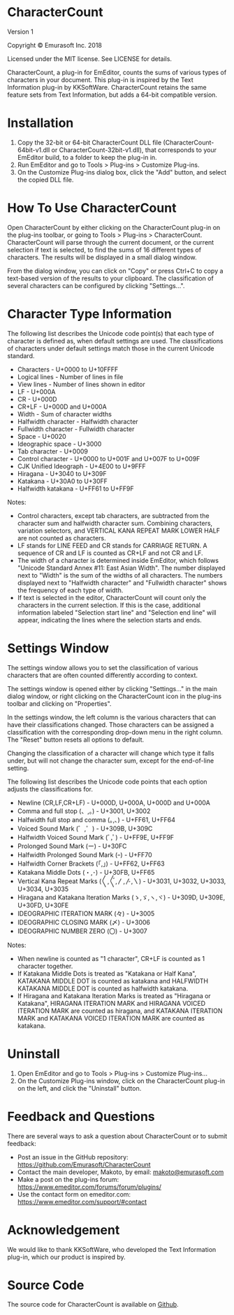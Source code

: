 # CharacterCount
Version 1

Copyright © Emurasoft Inc. 2018

Licensed under the MIT license. See LICENSE for details.

CharacterCount, a plug-in for EmEditor, counts the sums of various types of characters in your document. This plug-in is inspired by the Text Information plug-in by KKSoftWare. CharacterCount retains the same feature sets from Text Information, but adds a 64-bit compatible version.

# Installation
1. Copy the 32-bit or 64-bit CharacterCount DLL file (CharacterCount-64bit-v1.dll or CharacterCount-32bit-v1.dll), that corresponds to your EmEditor build, to a folder to keep the plug-in in.
2. Run EmEditor and go to Tools > Plug-ins > Customize Plug-ins.
3. On the Customize Plug-ins dialog box, click the "Add" button, and select the copied DLL file.

# How To Use CharacterCount
Open CharacterCount by either clicking on the CharacterCount plug-in on the plug-ins toolbar, or going to Tools > Plug-ins > CharacterCount. CharacterCount will parse through the current document, or the current selection if text is selected, to find the sums of 16 different types of characters. The results will be displayed in a small dialog window.

From the dialog window, you can click on "Copy" or press Ctrl+C to copy a text-based version of the results to your clipboard. The classification of several characters can be configured by clicking "Settings...".

# Character Type Information
The following list describes the Unicode code point(s) that each type of character is defined as, when default settings are used. The classifications of characters under default settings match those in the current Unicode standard.

* Characters - U+0000 to U+10FFFF
* Logical lines - Number of lines in file
* View lines - Number of lines shown in editor
* LF - U+000A
* CR - U+000D
* CR+LF - U+000D and U+000A
* Width - Sum of character widths
* Halfwidth character - Halfwidth character
* Fullwidth character - Fullwidth character
* Space - U+0020
* Ideographic space - U+3000
* Tab character - U+0009
* Control character - U+0000 to U+001F and U+007F to U+009F
* CJK Unified Ideograph - U+4E00 to U+9FFF
* Hiragana - U+3040 to U+309F
* Katakana - U+30A0 to U+30FF
* Halfwidth katakana - U+FF61 to U+FF9F

Notes:
* Control characters, except tab characters, are subtracted from the character sum and halfwidth character sum. Combining characters, variation selectors, and VERTICAL KANA REPEAT MARK LOWER HALF are not counted as characters.
* LF stands for LINE FEED and CR stands for CARRIAGE RETURN. A sequence of CR and LF is counted as CR+LF and not CR and LF.
* The width of a character is determined inside EmEditor, which follows "Unicode Standard Annex #11: East Asian Width". The number displayed next to "Width" is the sum of the widths of all characters. The numbers displayed next to "Halfwidth character" and "Fullwidth character" shows the frequency of each type of width.
* If text is selected in the editor, CharacterCount will count only the characters in the current selection. If this is the case, additional information labeled "Selection start line" and "Selection end line" will appear, indicating the lines where the selection starts and ends.

# Settings Window
The settings window allows you to set the classification of various characters that are often counted differently according to context.

The settings window is opened either by clicking "Settings..." in the main dialog window, or right clicking on the CharacterCount icon in the plug-ins toolbar and clicking on "Properties".

In the settings window, the left column is the various characters that can have their classifications changed. Those characters can be assigned a classification with the corresponding drop-down menu in the right column. The "Reset" button resets all options to default.

Changing the classification of a character will change which type it falls under, but will not change the character sum, except for the end-of-line setting.

The following list describes the Unicode code points that each option adjusts the classifications for.

* Newline (CR,LF,CR+LF) - U+000D, U+000A, U+000D and U+000A
* Comma and full stop (、,。) - U+3001, U+3002
* Halfwidth full stop and comma (｡,､) - U+FF61, U+FF64
* Voiced Sound Mark (゛,゜) - U+309B, U+309C
* Halfwidth Voiced Sound Mark (ﾞ,ﾟ) - U+FF9E, U+FF9F
* Prolonged Sound Mark (ー) - U+30FC
* Halfwidth Prolonged Sound Mark (ｰ) - U+FF70
* Halfwidth Corner Brackets (｢,｣) - U+FF62, U+FF63
* Katakana Middle Dots (・,･) - U+30FB, U+FF65
* Vertical Kana Repeat Marks (〱,〲,〳,〴,〵) - U+3031, U+3032, U+3033, U+3034, U+3035
* Hiragana and Katakana Iteration Marks (ゝ,ゞ,ヽ,ヾ) - U+309D, U+309E, U+30FD, U+30FE
* IDEOGRAPHIC ITERATION MARK (々) - U+3005
* IDEOGRAPHIC CLOSING MARK (〆) - U+3006
* IDEOGRAPHIC NUMBER ZERO (〇) - U+3007

Notes:
* When newline is counted as "1 character", CR+LF is counted as 1 character together.
* If Katakana Middle Dots is treated as "Katakana or Half Kana", KATAKANA MIDDLE DOT is counted as katakana and HALFWIDTH KATAKANA MIDDLE DOT is counted as halfwidth katakana.
* If Hiragana and Katakana Iteration Marks is treated as "Hiragana or Katakana", HIRAGANA ITERATION MARK and HIRAGANA VOICED ITERATION MARK are counted as hiragana, and KATAKANA ITERATION MARK and KATAKANA VOICED ITERATION MARK are counted as katakana.

# Uninstall
1. Open EmEditor and go to Tools > Plug-ins > Customize Plug-ins...
2. On the Customize Plug-ins window, click on the CharacterCount plug-in on the left, and click the "Uninstall" button.

# Feedback and Questions
There are several ways to ask a question about CharacterCount or to submit feedback:

* Post an issue in the GitHub repository: https://github.com/Emurasoft/CharacterCount
* Contact the main developer, Makoto, by email: makoto@emurasoft.com
* Make a post on the plug-ins forum: https://www.emeditor.com/forums/forum/plugins/
* Use the contact form on emeditor.com: https://www.emeditor.com/support/#contact

# Acknowledgement
We would like to thank KKSoftWare, who developed the Text Information plug-in, which our product is inspired by.

# Source Code
The source code for CharacterCount is available on [Github](https://github.com/Emurasoft/CharacterCount).
